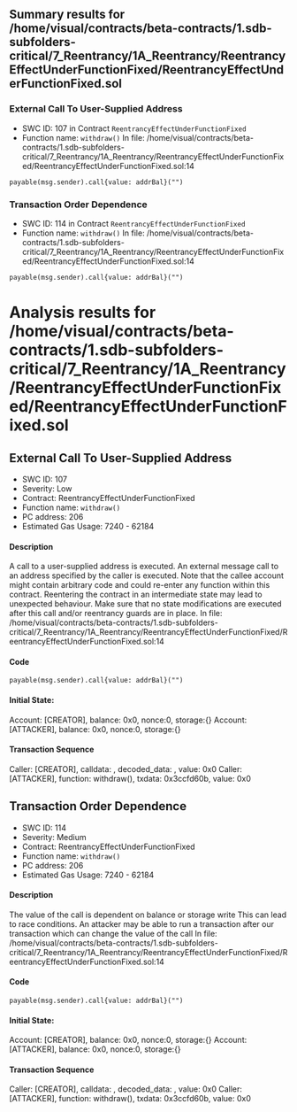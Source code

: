 ## Summary results for /home/visual/contracts/beta-contracts/1.sdb-subfolders-critical/7_Reentrancy/1A_Reentrancy/ReentrancyEffectUnderFunctionFixed/ReentrancyEffectUnderFunctionFixed.sol
### External Call To User-Supplied Address
- SWC ID: 107 in Contract `ReentrancyEffectUnderFunctionFixed`
- Function name: `withdraw()`
In file: /home/visual/contracts/beta-contracts/1.sdb-subfolders-critical/7_Reentrancy/1A_Reentrancy/ReentrancyEffectUnderFunctionFixed/ReentrancyEffectUnderFunctionFixed.sol:14
```
payable(msg.sender).call{value: addrBal}("")
```
### Transaction Order Dependence
- SWC ID: 114 in Contract `ReentrancyEffectUnderFunctionFixed`
- Function name: `withdraw()`
In file: /home/visual/contracts/beta-contracts/1.sdb-subfolders-critical/7_Reentrancy/1A_Reentrancy/ReentrancyEffectUnderFunctionFixed/ReentrancyEffectUnderFunctionFixed.sol:14
```
payable(msg.sender).call{value: addrBal}("")
```
# Analysis results for /home/visual/contracts/beta-contracts/1.sdb-subfolders-critical/7_Reentrancy/1A_Reentrancy/ReentrancyEffectUnderFunctionFixed/ReentrancyEffectUnderFunctionFixed.sol

## External Call To User-Supplied Address
- SWC ID: 107
- Severity: Low
- Contract: ReentrancyEffectUnderFunctionFixed
- Function name: `withdraw()`
- PC address: 206
- Estimated Gas Usage: 7240 - 62184

#### Description

A call to a user-supplied address is executed.
An external message call to an address specified by the caller is executed. Note that the callee account might contain arbitrary code and could re-enter any function within this contract. Reentering the contract in an intermediate state may lead to unexpected behaviour. Make sure that no state modifications are executed after this call and/or reentrancy guards are in place.
In file: /home/visual/contracts/beta-contracts/1.sdb-subfolders-critical/7_Reentrancy/1A_Reentrancy/ReentrancyEffectUnderFunctionFixed/ReentrancyEffectUnderFunctionFixed.sol:14

#### Code

```
payable(msg.sender).call{value: addrBal}("")
```

#### Initial State:

Account: [CREATOR], balance: 0x0, nonce:0, storage:{}
Account: [ATTACKER], balance: 0x0, nonce:0, storage:{}

#### Transaction Sequence

Caller: [CREATOR], calldata: , decoded_data: , value: 0x0
Caller: [ATTACKER], function: withdraw(), txdata: 0x3ccfd60b, value: 0x0


## Transaction Order Dependence
- SWC ID: 114
- Severity: Medium
- Contract: ReentrancyEffectUnderFunctionFixed
- Function name: `withdraw()`
- PC address: 206
- Estimated Gas Usage: 7240 - 62184

#### Description

The value of the call is dependent on balance or storage write
This can lead to race conditions. An attacker may be able to run a transaction after our transaction which can change the value of the call
In file: /home/visual/contracts/beta-contracts/1.sdb-subfolders-critical/7_Reentrancy/1A_Reentrancy/ReentrancyEffectUnderFunctionFixed/ReentrancyEffectUnderFunctionFixed.sol:14

#### Code

```
payable(msg.sender).call{value: addrBal}("")
```

#### Initial State:

Account: [CREATOR], balance: 0x0, nonce:0, storage:{}
Account: [ATTACKER], balance: 0x0, nonce:0, storage:{}

#### Transaction Sequence

Caller: [CREATOR], calldata: , decoded_data: , value: 0x0
Caller: [ATTACKER], function: withdraw(), txdata: 0x3ccfd60b, value: 0x0


